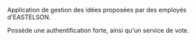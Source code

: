 Application de gestion des idées proposées par des employés d'EASTELSON.

Possède une authentification forte, ainsi qu'un service de vote.